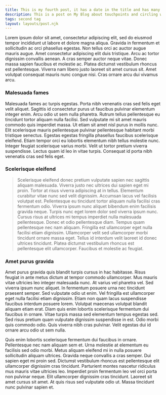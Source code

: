 ```yaml
---
title: This is my fourth post, it has a date in the title and has many things to say
description: This is a post on My Blog about touchpoints and circling wagons.
tags: second tag
layout: layouts/post.njk
---
```



Lorem ipsum dolor sit amet, consectetur adipiscing elit, sed do eiusmod tempor incididunt ut labore et dolore magna aliqua. Gravida in fermentum et sollicitudin ac orci phasellus egestas. Non tellus orci ac auctor augue mauris augue. Amet consectetur adipiscing elit duis tristique. Arcu ac tortor dignissim convallis aenean. A cras semper auctor neque vitae. Donec massa sapien faucibus et molestie ac. Platea dictumst vestibulum rhoncus est pellentesque. Viverra nam libero justo laoreet sit amet cursus sit. Amet volutpat consequat mauris nunc congue nisi. Cras ornare arcu dui vivamus arcu.

### Malesuada fames

Malesuada fames ac turpis egestas. Porta nibh venenatis cras sed felis eget velit aliquet. Sagittis id consectetur purus ut faucibus pulvinar elementum integer enim. Arcu odio ut sem nulla pharetra. Rutrum tellus pellentesque eu tincidunt tortor aliquam nulla facilisi. Sed vulputate mi sit amet mauris commodo quis imperdiet massa. Ut etiam sit amet nisl purus in mollis nunc. Elit scelerisque mauris pellentesque pulvinar pellentesque habitant morbi tristique senectus. Egestas egestas fringilla phasellus faucibus scelerisque eleifend. Etiam tempor orci eu lobortis elementum nibh tellus molestie nunc. Integer feugiat scelerisque varius morbi. Velit ut tortor pretium viverra suspendisse. Lectus quam id leo in vitae turpis. Consequat id porta nibh venenatis cras sed felis eget.

### Scelerisque eleifend

> Scelerisque eleifend donec pretium vulputate sapien nec sagittis aliquam malesuada. Viverra justo nec ultrices dui sapien eget mi proin. Tortor at risus viverra adipiscing at in tellus. Elementum curabitur vitae nunc sed velit dignissim. Accumsan lacus vel facilisis volutpat est. Pellentesque eu tincidunt tortor aliquam nulla facilisi cras fermentum odio. Viverra ipsum nunc aliquet bibendum enim facilisis gravida neque. Turpis nunc eget lorem dolor sed viverra ipsum nunc. Cursus risus at ultrices mi tempus imperdiet nulla malesuada pellentesque. Donec et odio pellentesque diam. Tempus quam pellentesque nec nam aliquam. Fringilla est ullamcorper eget nulla facilisi etiam dignissim. Ullamcorper velit sed ullamcorper morbi tincidunt ornare massa eget. Tellus id interdum velit laoreet id donec ultrices tincidunt. Platea dictumst vestibulum rhoncus est pellentesque elit ullamcorper. Faucibus et molestie ac feugiat.

### Amet purus gravida

Amet purus gravida quis blandit turpis cursus in hac habitasse. Risus feugiat in ante metus dictum at tempor commodo ullamcorper. Mus mauris vitae ultricies leo integer malesuada nunc. At varius vel pharetra vel. Sed viverra ipsum nunc aliquet. In fermentum posuere urna nec tincidunt praesent semper. Sed vulputate odio ut enim. Vel fringilla est ullamcorper eget nulla facilisi etiam dignissim. Etiam non quam lacus suspendisse faucibus interdum posuere lorem. Volutpat maecenas volutpat blandit aliquam etiam erat. Diam quis enim lobortis scelerisque fermentum dui faucibus in ornare. Vitae turpis massa sed elementum tempus egestas sed. Sed risus pretium quam vulputate dignissim suspendisse in est. Odio morbi quis commodo odio. Quis viverra nibh cras pulvinar. Velit egestas dui id ornare arcu odio ut sem nulla.

Quis enim lobortis scelerisque fermentum dui faucibus in ornare. Pellentesque nec nam aliquam sem et. Urna molestie at elementum eu facilisis sed odio morbi. Metus aliquam eleifend mi in nulla posuere sollicitudin aliquam ultrices. Gravida neque convallis a cras semper. Dui sapien eget mi proin sed. Dictumst vestibulum rhoncus est pellentesque elit ullamcorper dignissim cras tincidunt. Parturient montes nascetur ridiculus mus mauris vitae ultricies leo. Imperdiet proin fermentum leo vel orci porta non pulvinar neque. Elit ullamcorper dignissim cras tincidunt. Laoreet sit amet cursus sit amet. At quis risus sed vulputate odio ut. Massa tincidunt nunc pulvinar sapien et.
